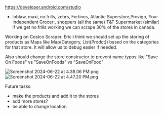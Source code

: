 https://developer.android.com/studio


- loblaw, maxi, no frills, zehrs, Fortinos, Atlantic Superstore,Provigo, Your Independent Grocer:, shoppers (all the same) T&T Supermarket (similar) if we get no frills working we can scrape 30% of the stores in canada.


Working on Costco Scraper. 
Eric i think we should set up the storing of products as Maps like Map(Category, List(Prodct)) based on the categories
for that store. It will allow us to debug easier if needed. 

Also should change the store constructor to prevent name typos like "Save On Foods" vs "SaveOnFoods" vs "SaveOnFood"


![Screenshot 2024-06-22 at 4.38.06 PM.png](..%2F..%2F..%2Fvar%2Ffolders%2Fkz%2Fqp1g3z1s4kbfcdv3q7tkr9yh0000gn%2FT%2FTemporaryItems%2FNSIRD_screencaptureui_IcyimR%2FScreenshot%202024-06-22%20at%204.38.06%20PM.png)
![Screenshot 2024-06-22 at 4.47.20 PM.png](..%2F..%2F..%2Fvar%2Ffolders%2Fkz%2Fqp1g3z1s4kbfcdv3q7tkr9yh0000gn%2FT%2FTemporaryItems%2FNSIRD_screencaptureui_a7Zn8W%2FScreenshot%202024-06-22%20at%204.47.20%20PM.png)


Future tasks:

- make the products and add it to the stores
- add more stores?
- be able to change location
